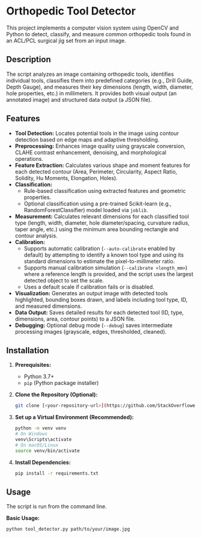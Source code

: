# Orthopedic Tool Detector

This project implements a computer vision system using OpenCV and Python to detect, classify, and measure common orthopedic tools found in an ACL/PCL surgical jig set from an input image.

## Description

The script analyzes an image containing orthopedic tools, identifies individual tools, classifies them into predefined categories (e.g., Drill Guide, Depth Gauge), and measures their key dimensions (length, width, diameter, hole properties, etc.) in millimeters. It provides both visual output (an annotated image) and structured data output (a JSON file).

## Features

*   **Tool Detection:** Locates potential tools in the image using contour detection based on edge maps and adaptive thresholding.
*   **Preprocessing:** Enhances image quality using grayscale conversion, CLAHE contrast enhancement, denoising, and morphological operations.
*   **Feature Extraction:** Calculates various shape and moment features for each detected contour (Area, Perimeter, Circularity, Aspect Ratio, Solidity, Hu Moments, Elongation, Holes).
*   **Classification:**
    *   Rule-based classification using extracted features and geometric properties.
    *   Optional classification using a pre-trained Scikit-learn (e.g., RandomForestClassifier) model loaded via `joblib`.
*   **Measurement:** Calculates relevant dimensions for each classified tool type (length, width, diameter, hole diameter/spacing, curvature radius, taper angle, etc.) using the minimum area bounding rectangle and contour analysis.
*   **Calibration:**
    *   Supports automatic calibration (`--auto-calibrate` enabled by default) by attempting to identify a known tool type and using its standard dimensions to estimate the pixel-to-millimeter ratio.
    *   Supports manual calibration simulation (`--calibrate <length_mm>`) where a reference length is provided, and the script uses the largest detected object to set the scale.
    *   Uses a default scale if calibration fails or is disabled.
*   **Visualization:** Generates an output image with detected tools highlighted, bounding boxes drawn, and labels including tool type, ID, and measured dimensions.
*   **Data Output:** Saves detailed results for each detected tool (ID, type, dimensions, area, contour points) to a JSON file.
*   **Debugging:** Optional debug mode (`--debug`) saves intermediate processing images (grayscale, edges, thresholded, cleaned).

## Installation

1.  **Prerequisites:**
    *   Python 3.7+
    *   `pip` (Python package installer)

2.  **Clone the Repository (Optional):**
    ```bash
    git clone [<your-repository-url>](https://github.com/StackOverflowed512/tool_detection/tree/main)
    ```

3.  **Set up a Virtual Environment (Recommended):**
    ```bash
    python -m venv venv
    # On Windows
    venv\Scripts\activate
    # On macOS/Linux
    source venv/bin/activate
    ```

4.  **Install Dependencies:**
    ```bash
    pip install -r requirements.txt
    ```

## Usage

The script is run from the command line.

**Basic Usage:**

```bash
python tool_detector.py path/to/your/image.jpg
